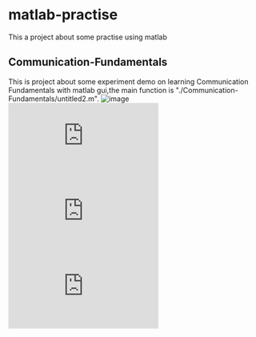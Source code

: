 # matlab-practise
  This a project about some practise using matlab
## Communication-Fundamentals
  This is project about some experiment demo on learning Communication Fundamentals with matlab gui,the main function is "./Communication-Fundamentals/untitled2.m".
  ![image](https://github.com/JiaqingFu/matlab-practise/tree/master/Communication-Fundamentals/image/Gui.png)
  ![image](https://github.com/JiaqingFu/matlab-practise/tree/master/Communication-Fundamentals/image/C-code.fig)
  ![image](https://github.com/JiaqingFu/matlab-practise/tree/master/Communication-Fundamentals/image/ErrorRate.fig)
  ![image](https://github.com/JiaqingFu/matlab-practise/tree/master/Communication-Fundamentals/image/digital-modulation.fig)



